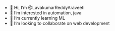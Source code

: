 - 👋 Hi, I’m @LavakumarReddyAraveeti
- 👀 I’m interested in automation, java
- 🌱 I’m currently learning ML
- 💞️ I’m looking to collaborate on web development


<!---
LavakumarReddyAraveeti/LavakumarReddyAraveeti is a ✨ special ✨ repository because its `README.md` (this file) appears on your GitHub profile.
You can click the Preview link to take a look at your changes.
--->
